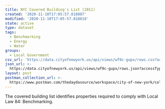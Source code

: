 ```yaml
---
title: NYC Covered Building's List (2011)
created: '2020-11-10T17:05:57.818807'
modified: '2020-11-10T17:05:57.818818'
state: active
type: dataset
tags:
  - Benchmarking
  - Energy
  - Water
groups:
  - Local Government
csv_url: 'https://data.cityofnewyork.us/api/views/wf9c-gupx/rows.csv?accessType=DOWNLOAD'
json_url: >-
  https://data.cityofnewyork.us/api/views/wf9c-gupx/rows.json?accessType=DOWNLOAD
layout: post
postman_collection_url: >-
  https://www.postman.com/thedaydasource/workspace/city-of-new-york/collection/15909983-ef09ade2-1c11-4d97-ae11-62fcf722ecfe
---
```

The covered building list identifies properties required to comply with Local Law 84: Benchmarking.
